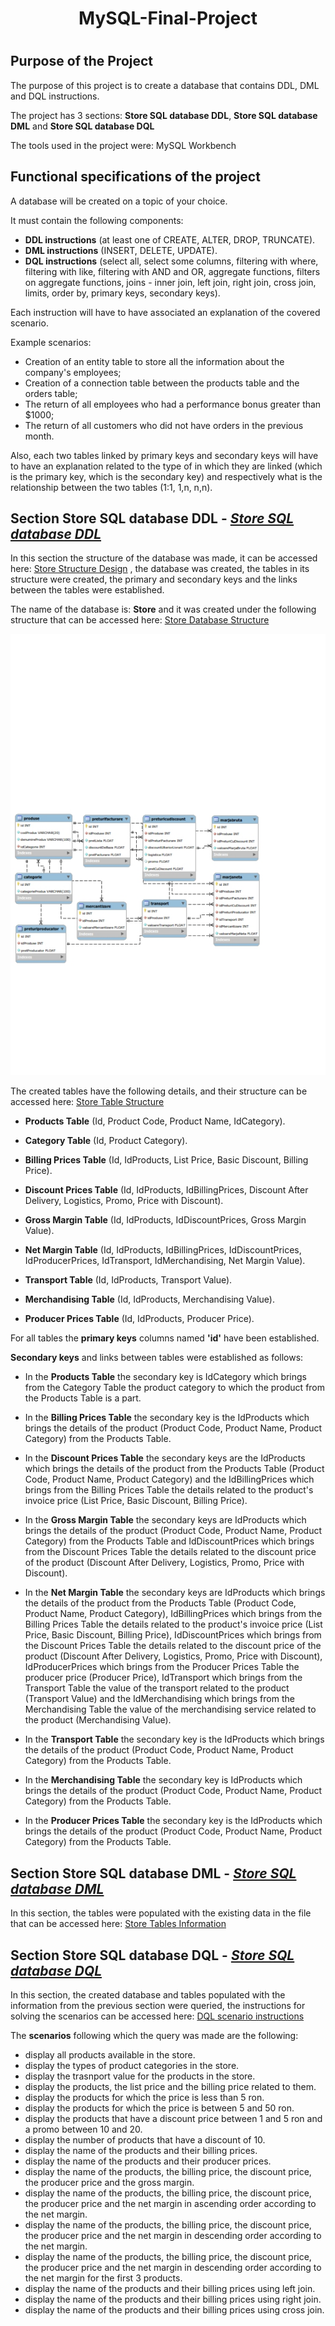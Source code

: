 # <h1 align="center">MySQL-Final-Project<h1>
## Purpose of the Project

  The purpose of this project is to create a database that contains DDL, DML and DQL instructions.

  The project has 3 sections: **Store SQL database DDL**, **Store SQL database DML** and **Store SQL database DQL**
  
  The tools used in the project were: MySQL Workbench
  
## Functional specifications of the project

  A database will be created on a topic of your choice.
  
  It must contain the following components:
- **DDL instructions** (at least one of CREATE, ALTER, DROP, TRUNCATE).
- **DML instructions** (INSERT, DELETE, UPDATE).
- **DQL instructions** (select all, select some columns, filtering with where, filtering with like, filtering with AND and OR, aggregate functions,
filters on aggregate functions, joins - inner join, left join, right join, cross join, limits, order by, primary keys, secondary keys).

Each instruction will have to have associated an explanation of the covered scenario.

Example scenarios:
- Creation of an entity table to store all the information about the company's employees;
- Creation of a connection table between the products table and the orders table;
- The return of all employees who had a performance bonus greater than $1000;
- The return of all customers who did not have orders in the previous month.
  
Also, each two tables linked by primary keys and secondary keys will have to have an explanation related to the type of in which they are linked (which is the primary key, which is the secondary key) and respectively what is the relationship between the two tables (1:1, 1,n,
n,n).

## Section Store SQL database DDL - *[Store SQL database DDL](https://github.com/cristianbulzan/Proiect-Final-MySQL/blob/main/Magazin%20SQL%20database%20DDL.sql)*

In this section the structure of the database was made, it can be accessed here: [Store Structure Design](https://github.com/cristianbulzan/Proiect-Final-MySQL/blob/main/Magazin%20SQL%20database.docx) , the database was created, the tables in its structure were created, the primary and secondary keys and the links between the tables were established.

The name of the database is: **Store** and it was created under the following structure that can be accessed here: [Store Database Structure](https://github.com/cristianbulzan/Proiect-Final-MySQL/blob/main/Diagram%20Store%20SQL%20database.mwb)

![image](https://github.com/cristianbulzan/Proiect-Final-MySQL/blob/main/Reverse%20Engineer%20Database.jpg)

The created tables have the following details, and their structure can be accessed here: [Store Table Structure](https://github.com/cristianbulzan/Proiect-Final-MySQL/blob/main/Diagram%20Magazin%20SQL%20database.mwb)

  * **Products Table** (Id, Product Code, Product Name, IdCategory).

  * **Category Table** (Id, Product Category).

  * **Billing Prices Table** (Id, IdProducts, List Price, Basic Discount, Billing Price).

  * **Discount Prices Table** (Id, IdProducts, IdBillingPrices, Discount After Delivery, Logistics, Promo, Price with Discount).

  * **Gross Margin Table** (Id, IdProducts, IdDiscountPrices, Gross Margin Value).

  * **Net Margin Table** (Id, IdProducts, IdBillingPrices, IdDiscountPrices, IdProducerPrices, IdTransport, IdMerchandising, Net Margin Value).

  * **Transport Table** (Id, IdProducts, Transport Value).

  * **Merchandising Table** (Id, IdProducts, Merchandising Value).

  * **Producer Prices Table** (Id, IdProducts, Producer Price).


For all tables the **primary keys** columns named **'id'** have been established.

**Secondary keys** and links between tables were established as follows:

  * In the **Products Table** the secondary key is IdCategory which brings from the Category Table the product category to which the product from the Products Table is a part.

  * In the **Billing Prices Table** the secondary key is the IdProducts which brings the details of the product (Product Code, Product Name, Product Category) from the Products Table.

  * In the **Discount Prices Table** the secondary keys are the IdProducts which brings the details of the product from the Products Table (Product Code, Product Name, Product Category) and the IdBillingPrices which brings from the Billing Prices Table the details related to the product's invoice price (List Price, Basic Discount, Billing Price).

  * In the **Gross Margin Table** the secondary keys are IdProducts which brings the details of the product (Product Code, Product Name, Product Category) from the Products Table and IdDiscountPrices which brings from the Discount Prices Table the details related to the discount price of the product (Discount After Delivery, Logistics, Promo, Price with Discount).

  * In the **Net Margin Table** the secondary keys are IdProducts which brings the details of the product from the Products Table (Product Code, Product Name, Product Category), IdBillingPrices which brings from the Billing Prices Table the details related to the product's invoice price (List Price, Basic Discount, Billing Price),
IdDiscountPrices which brings from the Discount Prices Table the details related to the discount price of the product (Discount After Delivery, Logistics, Promo, Price with Discount), IdProducerPrices which brings from the Producer Prices Table the producer price (Producer Price), IdTransport which brings from the Transport Table the value of the transport related to the product (Transport Value) and the IdMerchandising which brings from the Merchandising Table the value of the merchandising service related to the product (Merchandising Value).

  * In the **Transport Table** the secondary key is the IdProducts which brings the details of the product (Product Code, Product Name, Product Category) from the Products Table.

  * In the **Merchandising Table** the secondary key is IdProducts which brings the details of the product (Product Code, Product Name, Product Category) from the Products Table.

  * In the **Producer Prices Table** the secondary key is the IdProducts which brings the details of the product (Product Code, Product Name, Product Category) from the Products Table.

## Section Store SQL database DML - *[Store SQL database DML](https://github.com/cristianbulzan/Proiect-Final-MySQL/blob/main/Magazin%20SQL%20database%20DML.sql)*

In this section, the tables were populated with the existing data in the file that can be accessed here: [Store Tables Information](https://github.com/cristianbulzan/Proiect-Final-MySQL/blob/main/Baza%20de%20Date%20Shop.xlsx)
  
## Section Store SQL database DQL - *[Store SQL database DQL](https://github.com/cristianbulzan/Proiect-Final-MySQL/blob/main/Magazin%20SQL%20database%20DQL.sql)*

In this section, the created database and tables populated with the information from the previous section were queried, the instructions for solving the scenarios can be accessed here: [DQL scenario instructions](https://github.com/cristianbulzan/Proiect-Final-MySQL/blob/main/Store%20SQL%20database%20DQL.sql)

The **scenarios** following which the query was made are the following:

  * display all products available in the store.
  * display the types of product categories in the store.
  * display the trasnport value for the products in the store.
  * display the products, the list price and the billing price related to them.
  * display the products for which the price is less than 5 ron.
  * display the products for which the price is between 5 and 50 ron.
  * display the products that have a discount price between 1 and 5 ron and a promo between 10 and 20.
  * display the number of products that have a discount of 10.
  * display the name of the products and their billing prices.
  * display the name of the products and their producer prices.
  * display the name of the products, the billing price, the discount price, the producer price and the gross margin.
  * display the name of the products, the billing price, the discount price, the producer price and the net margin in ascending order according to the net margin.
  * display the name of the products, the billing price, the discount price, the producer price and the net margin in descending order according to the net margin.
  * display the name of the products, the billing price, the discount price, the producer price and the net margin in descending order according to the net margin              for the first 3 products.
  * display the name of the products and their billing prices using left join.
  * display the name of the products and their billing prices using right join.
  * display the name of the products and their billing prices using cross join.

